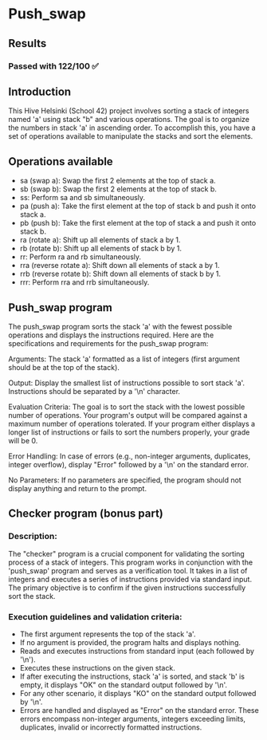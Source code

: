 <h1>Push_swap</h1>

<h2>Results</h2>

<h3>Passed with 122/100 ✅</h3>

<h2>Introduction</h2>

This Hive Helsinki (School 42) project involves sorting a stack of integers named 'a' using stack "b" and various operations. The goal is to organize the numbers in stack 'a' in ascending order. To accomplish this, you have a set of operations available to manipulate the stacks and sort the elements.

<h2>Operations available</h2>

- sa (swap a): Swap the first 2 elements at the top of stack a.
- sb (swap b): Swap the first 2 elements at the top of stack b.
- ss: Perform sa and sb simultaneously.
- pa (push a): Take the first element at the top of stack b and push it onto stack a.
- pb (push b): Take the first element at the top of stack a and push it onto stack b.
- ra (rotate a): Shift up all elements of stack a by 1.
- rb (rotate b): Shift up all elements of stack b by 1.
- rr: Perform ra and rb simultaneously.
- rra (reverse rotate a): Shift down all elements of stack a by 1.
- rrb (reverse rotate b): Shift down all elements of stack b by 1.
- rrr: Perform rra and rrb simultaneously.

<h2>Push_swap program</h2>

The push_swap program sorts the stack 'a' with the fewest possible operations and displays the instructions required. Here are the specifications and requirements for the push_swap program:

Arguments: The stack 'a' formatted as a list of integers (first argument should be at the top of the stack).

Output: Display the smallest list of instructions possible to sort stack 'a'. Instructions should be separated by a '\n' character.

Evaluation Criteria: The goal is to sort the stack with the lowest possible number of operations. Your program's output will be compared against a maximum number of operations tolerated. If your program either displays a longer list of instructions or fails to sort the numbers properly, your grade will be 0.

Error Handling: In case of errors (e.g., non-integer arguments, duplicates, integer overflow), display "Error" followed by a '\n' on the standard error.

No Parameters: If no parameters are specified, the program should not display anything and return to the prompt.

<h2>Checker program (bonus part)</h2>

<h3>Description:</h3>
The "checker" program is a crucial component for validating the sorting process of a stack of integers. This program works in conjunction with the 'push_swap' program and serves as a verification tool. It takes in a list of integers and executes a series of instructions provided via standard input. The primary objective is to confirm if the given instructions successfully sort the stack.

<h3>Execution guidelines and validation criteria:</h3>

- The first argument represents the top of the stack 'a'.
- If no argument is provided, the program halts and displays nothing.
- Reads and executes instructions from standard input (each followed by '\n').
- Executes these instructions on the given stack.
- If after executing the instructions, stack 'a' is sorted, and stack 'b' is empty, it displays "OK" on the standard output followed by '\n'.
- For any other scenario, it displays "KO" on the standard output followed by '\n'.
- Errors are handled and displayed as "Error" on the standard error. These errors encompass non-integer arguments, integers exceeding limits, duplicates, invalid or incorrectly formatted instructions.
